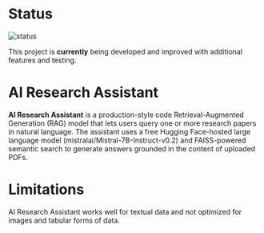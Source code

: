 # Status

![status](https://img.shields.io/badge/status-actively--developed-yellowgreen)

This project is **currently** being developed and improved with additional features and testing.

# AI Research Assistant

**AI Research Assistant** is a production-style code Retrieval-Augmented Generation (RAG) model that lets users query one or more research papers in natural language. The assistant uses a free Hugging Face-hosted large language model (mistralai/Mistral-7B-Instruct-v0.2) and FAISS-powered semantic search to generate answers grounded in the content of uploaded PDFs.

# Limitations

AI Research Assistant works well for textual data and not optimized for images and tabular forms of data. 

